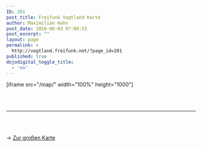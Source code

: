 ```yaml
---
ID: 201
post_title: Freifunk Vogtland Karte
author: Maximilian Hahn
post_date: 2016-06-03 07:00:55
post_excerpt: ""
layout: page
permalink: >
  http://vogtland.freifunk.net/?page_id=201
published: true
dojodigital_toggle_title:
  - 'on'
---
```

[iframe src="/map/" width="100%" height="1000"]

<br><br>

<hr>

<br><br>

→ <a href="http://vogtland.freifunk.net/map/" target="_blank">Zur großen Karte</a>